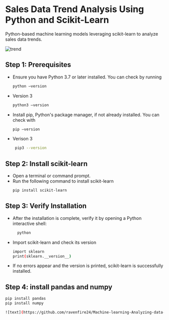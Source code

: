 # Sales Data Trend Analysis Using Python and Scikit-Learn
Python-based machine learning models leveraging scikit-learn to analyze sales data trends.

![trend](https://github.com/ravenfire24/Machine-learning-Analyzing-data-trends./blob/47528c7cc6f4216a6a9dd077e5504b514e21d34f/Trend.gif)

## Step 1: Prerequisites
- Ensure you have Python 3.7 or later installed. You can check by running
  ```bash
  python –version
- Version 3
  ```bash
  python3 –version
- Install pip, Python's package manager, if not already installed. You can check with
  ```bash
  pip –version
- Verison 3
  ```bash
   pip3 --version
## Step 2: Install scikit-learn
- Open a terminal or command prompt.
- Run the following command to install scikit-learn
  ```bash 
  pip install scikit-learn
## Step 3: Verify Installation
- After the installation is complete, verify it by opening a Python interactive shell:
  ```bash
    python
- Import scikit-learn and check its version
  ```bash
  import sklearn
  print(sklearn.__version__)
- If no errors appear and the version is printed, scikit-learn is successfully installed.
## Step 4: install pandas and numpy
```bash
pip install pandas
pip install numpy

![text](https://github.com/ravenfire24/Machine-learning-Analyzing-data-trends./blob/1c73459da8a4c088860a395e5876d614386ce72a/screenshot%201.png)




